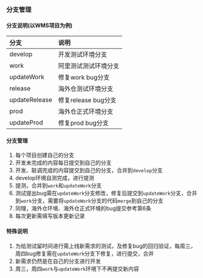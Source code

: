 ### 分支管理
#### 分支说明(以WMS项目为例)
 |分支|说明|
 |:-  |:-   |
 |develop|开发测试环境分支|
 |work|阿里测试测试环境分支|
 |updateWork|修复work bug分支|
 |release|海外仓测试环境分支|
 |updateRelease|修复release bug分支|
 |prod|海外仓正式环境分支|
 |updateProd|修复prod bug分支|

#### 分支管理
 1. 每个项目创建自己的分支
 2. 开发未完成的内容每日提交到自己的分支
 3. 开发、联调完成的内容提交到自己的分支，合并到`develop`分支
 4. develop环境自测完成，进行提测
 5. 提测，合并到`work`和`updateWork`分支
 6. 测试提出bug需在`updateWork`分支修改，修复后提交到`updateWork`分支，合并到`work`分支，需要将`updateWork`分支的代码`merge`到自己的分支
 7. 同理，海外仓环境、海外仓正式环境的bug提交参考第6条
 8. 每次更新需填写版本更新记录

#### 特殊说明
 1. 为给测试留时间进行需上线新需求的测试，及修复bug的回归验证，每周三，周四bug修复需在`updateWork`分支下修复，进行提交，合并
 2. 新需求仍然是在自己的分支进行开发
 3. 周三，周四`work`与`updateWork`环境下不再提交新内容